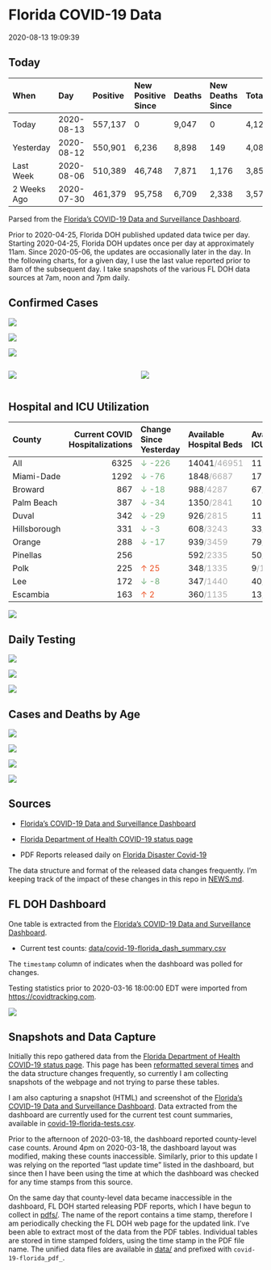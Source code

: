Florida COVID-19 Data
================
2020-08-13 19:09:39

## Today

| When        | Day        | Positive | New Positive Since | Deaths | New Deaths Since | Total     |
| :---------- | :--------- | :------- | :----------------- | :----- | :--------------- | :-------- |
| Today       | 2020-08-13 | 557,137  | 0                  | 9,047  | 0                | 4,122,118 |
| Yesterday   | 2020-08-12 | 550,901  | 6,236              | 8,898  | 149              | 4,087,579 |
| Last Week   | 2020-08-06 | 510,389  | 46,748             | 7,871  | 1,176            | 3,857,336 |
| 2 Weeks Ago | 2020-07-30 | 461,379  | 95,758             | 6,709  | 2,338            | 3,579,117 |

Parsed from the [Florida’s COVID-19 Data and Surveillance
Dashboard](https://fdoh.maps.arcgis.com/apps/opsdashboard/index.html#/8d0de33f260d444c852a615dc7837c86).

Prior to 2020-04-25, Florida DOH published updated data twice per day.
Starting 2020-04-25, Florida DOH updates once per day at approximately
11am. Since 2020-05-06, the updates are occasionally later in the day.
In the following charts, for a given day, I use the last value reported
prior to 8am of the subsequent day. I take snapshots of the various FL
DOH data sources at 7am, noon and 7pm daily.

## Confirmed Cases

![](plots/covid-19-florida-daily-test-changes.png)

![](plots/covid-19-florida-deaths-by-day.png)

![](plots/covid-19-florida-county-top-6.png)

<div class="columns">

<div class="column is-full-mobile">

![](plots/covid-19-florida-testing.png)

</div>

<div class="column is-full-mobile">

![](plots/covid-19-florida-total-positive.png)

</div>

</div>

## Hospital and ICU Utilization

| County       | Current COVID Hospitalizations | Change Since Yesterday                     | Available Hospital Beds                      | Available ICU Beds                         |
| :----------- | -----------------------------: | :----------------------------------------- | :------------------------------------------- | :----------------------------------------- |
| All          |                           6325 | <span style="color: #6BAA75">↓ -226</span> | 14041<span style="color: #aaa">/46951</span> | 1135<span style="color: #aaa">/5020</span> |
| Miami-Dade   |                           1292 | <span style="color: #6BAA75">↓ -76</span>  | 1848<span style="color: #aaa">/6687</span>   | 172<span style="color: #aaa">/824</span>   |
| Broward      |                            867 | <span style="color: #6BAA75">↓ -18</span>  | 988<span style="color: #aaa">/4287</span>    | 67<span style="color: #aaa">/449</span>    |
| Palm Beach   |                            387 | <span style="color: #6BAA75">↓ -34</span>  | 1350<span style="color: #aaa">/2841</span>   | 106<span style="color: #aaa">/304</span>   |
| Duval        |                            342 | <span style="color: #6BAA75">↓ -29</span>  | 926<span style="color: #aaa">/2815</span>    | 117<span style="color: #aaa">/324</span>   |
| Hillsborough |                            331 | <span style="color: #6BAA75">↓ -3</span>   | 608<span style="color: #aaa">/3243</span>    | 33<span style="color: #aaa">/344</span>    |
| Orange       |                            288 | <span style="color: #6BAA75">↓ -17</span>  | 939<span style="color: #aaa">/3459</span>    | 79<span style="color: #aaa">/293</span>    |
| Pinellas     |                            256 |                                            | 592<span style="color: #aaa">/2335</span>    | 50<span style="color: #aaa">/247</span>    |
| Polk         |                            225 | <span style="color: #EC4E20">↑ 25</span>   | 348<span style="color: #aaa">/1335</span>    | 9<span style="color: #aaa">/144</span>     |
| Lee          |                            172 | <span style="color: #6BAA75">↓ -8</span>   | 347<span style="color: #aaa">/1440</span>    | 40<span style="color: #aaa">/101</span>    |
| Escambia     |                            163 | <span style="color: #EC4E20">↑ 2</span>    | 360<span style="color: #aaa">/1135</span>    | 13<span style="color: #aaa">/134</span>    |

![](plots/covid-19-florida-icu-usage.png)

## Daily Testing

![](plots/covid-19-florida-tests-per-case.png)

<!-- ![](plots/covid-19-florida-change-new-cases.png) -->

![](plots/covid-19-florida-tests-percent-positive.png)

![](plots/covid-19-florida-test-and-case-growth.png)

## Cases and Deaths by Age

![](plots/covid-19-florida-weekly-events-by-age.png)

![](plots/covid-19-florida-age.png)

![](plots/covid-19-florida-age-deaths.png)

![](plots/covid-19-florida-age-sex.png)

## Sources

  - [Florida’s COVID-19 Data and Surveillance
    Dashboard](https://fdoh.maps.arcgis.com/apps/opsdashboard/index.html#/8d0de33f260d444c852a615dc7837c86)

  - [Florida Department of Health COVID-19 status
    page](http://www.floridahealth.gov/diseases-and-conditions/COVID-19/)

  - PDF Reports released daily on [Florida Disaster
    Covid-19](http://www.floridahealth.gov/diseases-and-conditions/COVID-19/)

The data structure and format of the released data changes frequently.
I’m keeping track of the impact of these changes in this repo in
[NEWS.md](NEWS.md).

## FL DOH Dashboard

One table is extracted from the [Florida’s COVID-19 Data and
Surveillance
Dashboard](https://fdoh.maps.arcgis.com/apps/opsdashboard/index.html#/8d0de33f260d444c852a615dc7837c86).

  - Current test counts:
    [data/covid-19-florida\_dash\_summary.csv](data/covid-19-florida_dash_summary.csv)

The `timestamp` column of indicates when the dashboard was polled for
changes.

Testing statistics prior to 2020-03-16 18:00:00 EDT were imported from
<https://covidtracking.com>.

![](screenshots/fodh_maps_arcgis_com__apps__opsdashboard.png)

## Snapshots and Data Capture

Initially this repo gathered data from the [Florida Department of Health
COVID-19 status
page](http://www.floridahealth.gov/diseases-and-conditions/COVID-19/).
This page has been [reformatted several
times](screenshots/floridahealth_gov__diseases-and-conditions__COVID-19.png)
and the data structure changes frequently, so currently I am collecting
snapshots of the webpage and not trying to parse these tables.

I am also capturing a snapshot (HTML) and screenshot of the [Florida’s
COVID-19 Data and Surveillance
Dashboard](https://fdoh.maps.arcgis.com/apps/opsdashboard/index.html#/8d0de33f260d444c852a615dc7837c86).
Data extracted from the dashboard are currently used for the current
test count summaries, available in
[covid-19-florida-tests.csv](covid-19-florida-tests.csv).

Prior to the afternoon of 2020-03-18, the dashboard reported
county-level case counts. Around 4pm on 2020-03-18, the dashboard layout
was modified, making these counts inaccessible. Similarly, prior to this
update I was relying on the reported “last update time” listed in the
dashboard, but since then I have been using the time at which the
dashboard was checked for any time stamps from this source.

On the same day that county-level data became inaccessible in the
dashboard, FL DOH started releasing PDF reports, which I have begun to
collect in [pdfs/](pdfs/). The name of the report contains a time stamp,
therefore I am periodically checking the FL DOH web page for the updated
link. I’ve been able to extract most of the data from the PDF tables.
Individual tables are stored in time stamped folders, using the time
stamp in the PDF file name. The unified data files are available in
[data/](data/) and prefixed with `covid-19-florida_pdf_`.
